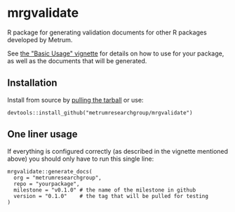 # mrgvalidate
R package for generating validation documents for other R packages developed by Metrum.

See [the "Basic Usage" vignette](dead) for details on how to use for your package, as well as the documents that will be generated.

## Installation

Install from source by [pulling the tarball](https://github.com/metrumresearchgroup/mrgvalidate/releases) or use:

```
devtools::install_github("metrumresearchgroup/mrgvalidate")
```

## One liner usage

If everything is configured correctly (as described in the vignette mentioned above) you should only have to run this single line:
```
mrgvalidate::generate_docs(
  org = "metrumresearchgroup",
  repo = "yourpackage",
  milestone = "v0.1.0" # the name of the milestone in github
  version = "0.1.0"    # the tag that will be pulled for testing
)
```
